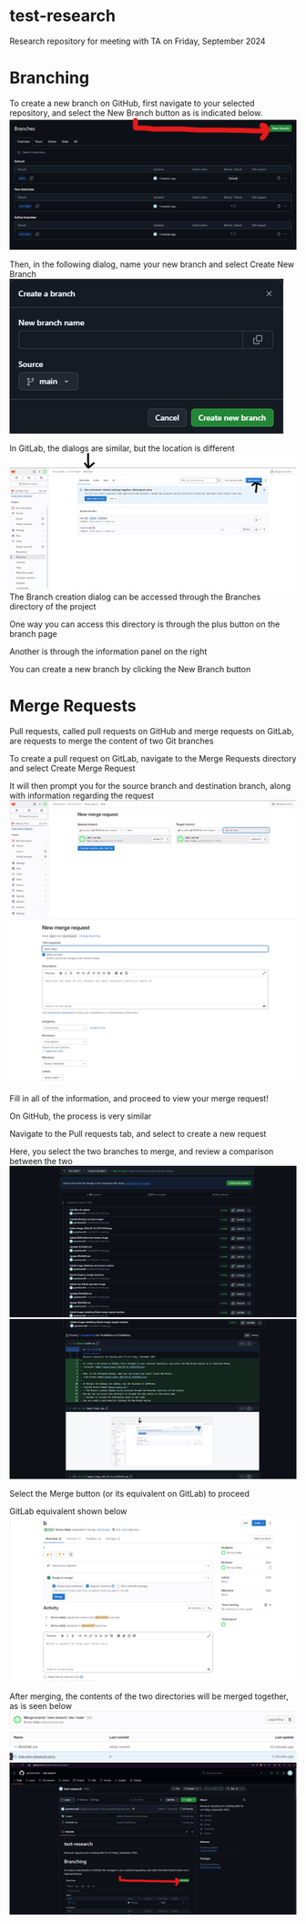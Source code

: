 # test-research
Research repository for meeting with TA on Friday, September 2024

# Branching

To create a new branch on GitHub, first navigate to your selected repository, and select the New Branch button as is indicated below. 
![branches image](images/image_2024-09-19_222507416.png)

Then, in the following dialog, name your new branch and select Create New Branch
![new branch image](images/image_2024-09-19_223229842.png)

In GitLab, the dialogs are similar, but the location is different
![gitlab branch image](images/image.png)
The Branch creation dialog can be accessed through the Branches directory of the project

One way you can access this directory is through the plus button on the branch page

Another is through the information panel on the right

You can create a new branch by clicking the New Branch button

# Merge Requests 
Pull requests, called pull requests on GitHub and merge requests on GitLab, are requests to merge the content of two Git branches

To create a pull request on GitLab, navigate to the Merge Requests directory and select Create Merge Request 

It will then prompt you for the source branch and destination branch, along with information regarding the request
![gitlab merge request initial image](images/image_2024-09-19_230223722.png)
![gitlab merge request expanded image](images/image_2024-09-19_230318114.png)

Fill in all of the information, and proceed to view your merge request! 

On GitHub, the process is very similar

Navigate to the Pull requests tab, and select to create a new request

Here, you select the two branches to merge, and review a comparison between the two
![Github merge request verifieds](images/image_2024-09-19_231314544.png)
![Github merge request comparison](images/image_2024-09-19_231340629.png)

Select the Merge button (or its equivalent on GitLab) to proceed 

GitLab equivalent shown below
![Gitlab eqivalent to GitHub merge button](images/image_2024-09-19_232326016.png)

After merging, the contents of the two directories will be merged together, as is seen below
![GitLab merged](images/image_2024-09-19_232525137.png)
![GitHub merged](images/image_2024-09-19_233331997.png)
